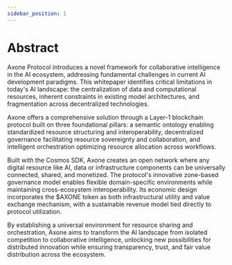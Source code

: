 ```yaml
---
sidebar_position: 1
---
```


# Abstract

Axone Protocol introduces a novel framework for collaborative intelligence in the AI ecosystem, addressing fundamental challenges in current AI development paradigms. This whitepaper identifies critical limitations in today's AI landscape: the centralization of data and computational resources, inherent constraints in existing model architectures, and fragmentation across decentralized technologies.

Axone offers a comprehensive solution through a Layer-1 blockchain protocol built on three foundational pillars: a semantic ontology enabling standardized resource structuring and interoperability, decentralized governance facilitating resource sovereignty and collaboration, and intelligent orchestration optimizing resource allocation across workflows.

Built with the Cosmos SDK, Axone creates an open network where any digital resource like AI, data or infrastructure components can be universally connected, shared, and monetized. The protocol's innovative zone-based governance model enables flexible domain-specific environments while maintaining cross-ecosystem interoperability. Its economic design incorporates the $AXONE token as both infrastructural utility and value exchange mechanism, with a sustainable revenue model tied directly to protocol utilization.

By establishing a universal environment for resource sharing and orchestration, Axone aims to transform the AI landscape from isolated competition to collaborative intelligence, unlocking new possibilities for distributed innovation while ensuring transparency, trust, and fair value distribution across the ecosystem.
